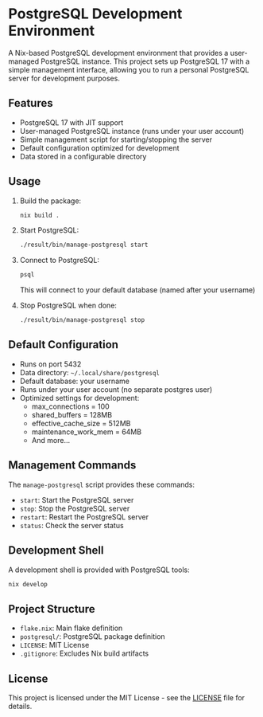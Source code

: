 # PostgreSQL Development Environment

A Nix-based PostgreSQL development environment that provides a user-managed PostgreSQL instance. This project sets up PostgreSQL 17 with a simple management interface, allowing you to run a personal PostgreSQL server for development purposes.

## Features

- PostgreSQL 17 with JIT support
- User-managed PostgreSQL instance (runs under your user account)
- Simple management script for starting/stopping the server
- Default configuration optimized for development
- Data stored in a configurable directory

## Usage

1. Build the package:
   ```bash
   nix build .
   ```

2. Start PostgreSQL:
   ```bash
   ./result/bin/manage-postgresql start
   ```

3. Connect to PostgreSQL:
   ```bash
   psql
   ```
   This will connect to your default database (named after your username)

4. Stop PostgreSQL when done:
   ```bash
   ./result/bin/manage-postgresql stop
   ```

## Default Configuration

- Runs on port 5432
- Data directory: `~/.local/share/postgresql`
- Default database: your username
- Runs under your user account (no separate postgres user)
- Optimized settings for development:
  - max_connections = 100
  - shared_buffers = 128MB
  - effective_cache_size = 512MB
  - maintenance_work_mem = 64MB
  - And more...

## Management Commands

The `manage-postgresql` script provides these commands:
- `start`: Start the PostgreSQL server
- `stop`: Stop the PostgreSQL server
- `restart`: Restart the PostgreSQL server
- `status`: Check the server status

## Development Shell

A development shell is provided with PostgreSQL tools:
```bash
nix develop
```

## Project Structure

- `flake.nix`: Main flake definition
- `postgresql/`: PostgreSQL package definition
- `LICENSE`: MIT License
- `.gitignore`: Excludes Nix build artifacts

## License

This project is licensed under the MIT License - see the [LICENSE](LICENSE) file for details. 